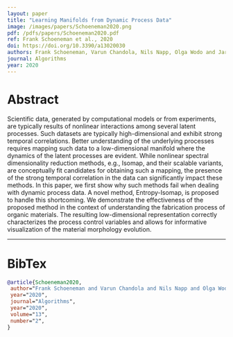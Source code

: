 ```yaml
---
layout: paper
title: "Learning Manifolds from Dynamic Process Data"
image: /images/papers/Schoeneman2020.png
pdf: /pdfs/papers/Schoeneman2020.pdf
ref: Frank Schoeneman et al., 2020
doi: https://doi.org/10.3390/a13020030
authors: Frank Schoeneman, Varun Chandola, Nils Napp, Olga Wodo and Jaroslaw Zola
journal: Algorithms
year: 2020
---
```


# Abstract

Scientific data, generated by computational models or from experiments, are typically results of nonlinear interactions among several latent processes. Such datasets are typically high-dimensional and exhibit strong temporal correlations. Better understanding of the underlying processes requires mapping such data to a low-dimensional manifold where the dynamics of the latent processes are evident. While nonlinear spectral dimensionality reduction methods, e.g., Isomap, and their scalable variants, are conceptually fit candidates for obtaining such a mapping, the presence of the strong temporal correlation in the data can significantly impact these methods. In this paper, we first show why such methods fail when dealing with dynamic process data. A novel method, Entropy-Isomap, is proposed to handle this shortcoming. We demonstrate the effectiveness of the proposed method in the context of understanding the fabrication process of organic materials. The resulting low-dimensional representation correctly characterizes the process control variables and allows for informative visualization of the material morphology evolution.

---

# BibTex

```bibtex
@article{Schoeneman2020,
 author="Frank Schoeneman and Varun Chandola and Nils Napp and Olga Wodo and Jaroslaw Zola",
 year="2020",
 journal="Algorithms",
 year="2020",
 volume="13",
 number="2",
}
```

